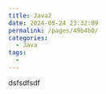 ```yaml
---
title: Java2
date: 2024-05-24 23:32:09
permalink: /pages/49b4b0/
categories:
  - Java
tags:
  - 
---
```

dsfsdfsdf

